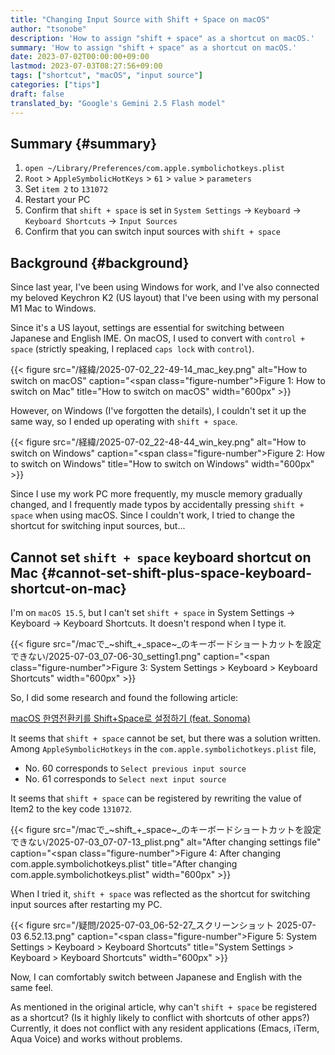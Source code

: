 ```yaml
---
title: "Changing Input Source with Shift + Space on macOS"
author: "tsonobe"
description: 'How to assign "shift + space" as a shortcut on macOS.'
summary: 'How to assign "shift + space" as a shortcut on macOS.'
date: 2023-07-02T00:00:00+09:00
lastmod: 2023-07-03T08:27:56+09:00
tags: ["shortcut", "macOS", "input source"]
categories: ["tips"]
draft: false
translated_by: "Google's Gemini 2.5 Flash model"
---
```


## Summary {#summary}

1.  `open ~/Library/Preferences/com.apple.symbolichotkeys.plist`
2.  `Root` > `AppleSymbolicHotKeys` > `61` > `value` > `parameters`
3.  Set `item 2` to `131072`
4.  Restart your PC
5.  Confirm that `shift + space` is set in `System Settings` -> `Keyboard` -> `Keyboard Shortcuts` -> `Input Sources`
6.  Confirm that you can switch input sources with `shift + space`

## Background {#background}

Since last year, I've been using Windows for work, and I've also connected my beloved Keychron K2 (US layout) that I've been using with my personal M1 Mac to Windows.

Since it's a US layout, settings are essential for switching between Japanese and English IME. On macOS, I used to convert with `control + space` (strictly speaking, I replaced `caps lock` with `control`).

{{< figure src="/経緯/2025-07-02_22-49-14_mac_key.png" alt="How to switch on macOS" caption="<span class=\"figure-number\">Figure 1: </span>How to switch on Mac" title="How to switch on macOS" width="600px" >}}

However, on Windows (I've forgotten the details), I couldn't set it up the same way, so I ended up operating with `shift + space`.

{{< figure src="/経緯/2025-07-02_22-48-44_win_key.png" alt="How to switch on Windows" caption="<span class=\"figure-number\">Figure 2: </span>How to switch on Windows" title="How to switch on Windows" width="600px" >}}

Since I use my work PC more frequently, my muscle memory gradually changed, and I frequently made typos by accidentally pressing `shift + space` when using macOS.
Since I couldn't work, I tried to change the shortcut for switching input sources, but...

## Cannot set `shift + space` keyboard shortcut on Mac {#cannot-set-shift-plus-space-keyboard-shortcut-on-mac}

I'm on `macOS 15.5`, but I can't set `shift + space` in System Settings -> Keyboard -> Keyboard Shortcuts.
It doesn't respond when I type it.

{{< figure src="/macで_~shift_+_space~_のキーボードショートカットを設定できない/2025-07-03_07-06-30_setting1.png" caption="<span class=\"figure-number\">Figure 3: </span>System Settings > Keyboard > Keyboard Shortcuts" width="600px" >}}

So, I did some research and found the following article:

[macOS 한영전환키를 Shift+Space로 설정하기 (feat. Sonoma)](https://seorenn.tistory.com/547)

It seems that `shift + space` cannot be set, but there was a solution written.
Among `AppleSymbolicHotkeys` in the `com.apple.symbolichotkeys.plist` file,

-   No. 60 corresponds to `Select previous input source`
-   No. 61 corresponds to `Select next input source`

It seems that `shift + space` can be registered by rewriting the value of Item2 to the key code `131072`.

{{< figure src="/macで_~shift_+_space~_のキーボードショートカットを設定できない/2025-07-03_07-07-13_plist.png" alt="After changing settings file" caption="<span class=\"figure-number\">Figure 4: </span>After changing com.apple.symbolichotkeys.plist" title="After changing com.apple.symbolichotkeys.plist" width="600px" >}}

When I tried it, `shift + space` was reflected as the shortcut for switching input sources after restarting my PC.

{{< figure src="/疑問/2025-07-03_06-52-27_スクリーンショット 2025-07-03 6.52.13.png" caption="<span class=\"figure-number\">Figure 5: </span>System Settings > Keyboard > Keyboard Shortcuts" title="System Settings > Keyboard > Keyboard Shortcuts" width="600px" >}}

Now, I can comfortably switch between Japanese and English with the same feel.

As mentioned in the original article, why can't `shift + space` be registered as a shortcut?
(Is it highly likely to conflict with shortcuts of other apps?)
Currently, it does not conflict with any resident applications (Emacs, iTerm, Aqua Voice) and works without problems.

```